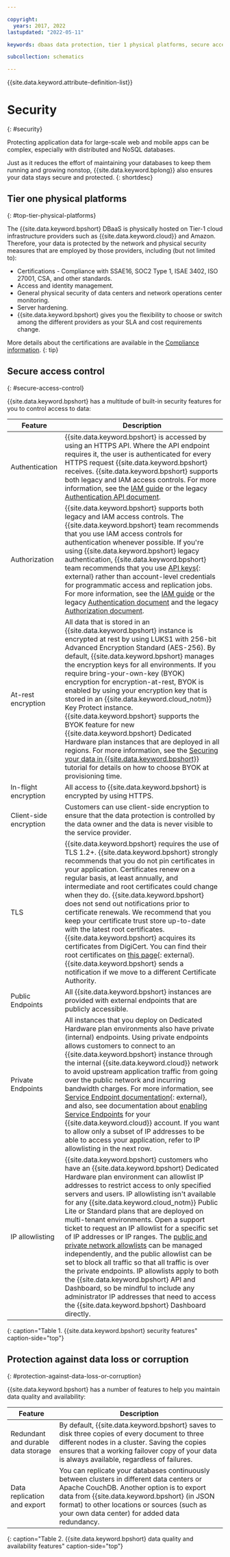 ```yaml
---

copyright:
  years: 2017, 2022
lastupdated: "2022-05-11"

keywords: dbaas data protection, tier 1 physical platforms, secure access control, data loss, corruption, byok, encryption, protection 

subcollection: schematics

---
```


{{site.data.keyword.attribute-definition-list}}

# Security
{: #security}

Protecting application data for large-scale web and mobile apps can be complex, especially with distributed and NoSQL databases.

Just as it reduces the effort of maintaining your databases to keep them running and growing nonstop, {{site.data.keyword.bplong}} also ensures your data stays secure and protected.
{: shortdesc}

## Tier one physical platforms
{: #top-tier-physical-platforms}

The {{site.data.keyword.bpshort} DBaaS is physically hosted on Tier-1 cloud infrastructure providers such as
{{site.data.keyword.cloud}} and Amazon. Therefore, your data is protected by the network and physical security measures that are employed by those providers, including (but not limited to):

- Certifications - Compliance with SSAE16, SOC2 Type 1, ISAE 3402, ISO 27001, CSA, and other standards.
- Access and identity management.
- General physical security of data centers and network operations center monitoring.
- Server hardening.
- {{site.data.keyword.bpshort} gives you the flexibility to choose or switch among the different providers as your SLA and cost requirements change.

More details about the certifications are available in the [Compliance information](/docs/security-compliance?topic=security-compliance-getting-started).
{: tip}

## Secure access control
{: #secure-access-control}

{{site.data.keyword.bpshort} has a multitude of built-in security features for you to control access to data:

Feature | Description
--------|------------
Authentication | {{site.data.keyword.bpshort} is accessed by using an HTTPS API. Where the API endpoint requires it, the user is authenticated for every HTTPS request {{site.data.keyword.bpshort} receives. {{site.data.keyword.bpshort} supports both legacy and IAM access controls. For more information, see the [IAM guide](/docs/account?topic=account-userroles) or the legacy [Authentication API document](/apidocs/schematics/schematics#authentication).
Authorization | {{site.data.keyword.bpshort} supports both legacy and IAM access controls. The {{site.data.keyword.bpshort} team recommends that you use IAM access controls for authentication whenever possible. If you're using {{site.data.keyword.bpshort} legacy authentication, {{site.data.keyword.bpshort} team recommends that you use [API keys](/apidocs/schematics/schematics#introduction){: external} rather than account-level credentials for programmatic access and replication jobs. For more information, see the [IAM guide](/docs/schematics?topic=schematics-access) or the legacy [Authentication document](/docs/schematics?topic=schematics-setup-api) and the legacy [Authorization document](/apidocs/schematics/schematics#authorization).
At-rest encryption | All data that is stored in an {{site.data.keyword.bpshort} instance is encrypted at rest by using LUKS1 with 256-bit Advanced Encryption Standard (AES-256). By default, {{site.data.keyword.bpshort} manages the encryption keys for all environments.  If you require bring-your-own-key (BYOK) encryption for encryption-at-rest, BYOK is enabled by using your encryption key that is stored in an {{site.data.keyword.cloud_notm}} Key Protect instance. {{site.data.keyword.bpshort} supports the BYOK feature for new {{site.data.keyword.bpshort} Dedicated Hardware plan instances that are deployed in all regions. For more information, see the [Securing your data in {{site.data.keyword.bpshort}}](/docs/schematics?topic=schematics-secure-data) tutorial for details on how to choose BYOK at provisioning time. 
In-flight encryption | All access to {{site.data.keyword.bpshort} is encrypted by using HTTPS.
Client-side encryption | Customers can use client-side encryption to ensure that the data protection is controlled by the data owner and the data is never visible to the service provider.
TLS | {{site.data.keyword.bpshort} requires the use of TLS 1.2+. {{site.data.keyword.bpshort} strongly recommends that you do not pin certificates in your application. Certificates renew on a regular basis, at least annually, and intermediate and root certificates could change when they do. {{site.data.keyword.bpshort} does not send out notifications prior to certificate renewals. We recommend that you keep your certificate trust store up-to-date with the latest root certificates. {{site.data.keyword.bpshort} acquires its certificates from DigiCert. You can find their root certificates on [this page](https://www.digicert.com/kb/digicert-root-certificates.htm){: external}. {{site.data.keyword.bpshort} sends a notification if we move to a different Certificate Authority.
Public Endpoints | All {{site.data.keyword.bpshort} instances are provided with external endpoints that are publicly accessible. 
Private Endpoints | All instances that you deploy on Dedicated Hardware plan environments also have private (internal) endpoints. Using private endpoints allows customers to connect to an {{site.data.keyword.bpshort} instance through the internal {{site.data.keyword.cloud}} network to avoid upstream application traffic from going over the public network and incurring bandwidth charges. For more information, see [Service Endpoint documentation](/docs/schematics?topic=schematics-private-endpoints){: external}, and also, see documentation about [enabling Service Endpoints](/docs/schematics?topic=schematics-secure-data#pi-location) for your {{site.data.keyword.cloud}} account. If you want to allow only a subset of IP addresses to be able to access your application, refer to IP allowlisting in the next row.
IP allowlisting | {{site.data.keyword.bpshort} customers who have an {{site.data.keyword.bpshort} Dedicated Hardware plan environment can allowlist IP addresses to restrict access to only specified servers and users. IP allowlisting isn't available for any {{site.data.keyword.cloud_notm}} Public Lite or Standard plans that are deployed on multi-tenant environments. Open a support ticket to request an IP allowlist for a specific set of IP addresses or IP ranges. The [public and private network allowlists](/docs/schematics?topic=schematics-secure-data#pi-location) can be managed independently, and the public allowlist can be set to block all traffic so that all traffic is over the private endpoints. IP allowlists apply to both the {{site.data.keyword.bpshort} API and Dashboard, so be mindful to include any administrator IP addresses that need to access the {{site.data.keyword.bpshort} Dashboard directly. 
{: caption="Table 1. {{site.data.keyword.bpshort} security features" caption-side="top"}

## Protection against data loss or corruption
{: #protection-against-data-loss-or-corruption}

{{site.data.keyword.bpshort} has a number of features
to help you maintain data quality and availability:

Feature | Description
--------|------------
Redundant and durable data storage | By default, {{site.data.keyword.bpshort} saves to disk three copies of every document to three different nodes in a cluster. Saving the copies ensures that a working failover copy of your data is always available, regardless of failures.
Data replication and export | You can replicate your databases continuously between clusters in different data centers or Apache CouchDB. Another option is to export data from {{site.data.keyword.bpshort} (in JSON format) to other locations or sources (such as your own data center) for added data redundancy.
{: caption="Table 2. {{site.data.keyword.bpshort} data quality and availability features" caption-side="top"}
